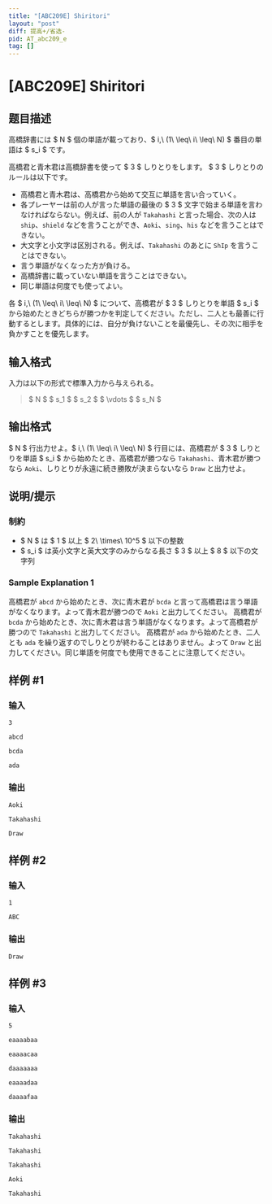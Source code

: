 ```yaml
---
title: "[ABC209E] Shiritori"
layout: "post"
diff: 提高+/省选-
pid: AT_abc209_e
tag: []
---
```


# [ABC209E] Shiritori

## 题目描述

[problemUrl]: https://atcoder.jp/contests/abc209/tasks/abc209_e

高橋辞書には $ N $ 個の単語が載っており、$ i\,\ (1\ \leq\ i\ \leq\ N) $ 番目の単語は $ s_i $ です。

高橋君と青木君は高橋辞書を使って $ 3 $ しりとりをします。 $ 3 $ しりとりのルールは以下です。

- 高橋君と青木君は、高橋君から始めて交互に単語を言い合っていく。
- 各プレーヤーは前の人が言った単語の最後の $ 3 $ 文字で始まる単語を言わなければならない。例えば、前の人が `Takahashi` と言った場合、次の人は `ship`、`shield` などを言うことができ、`Aoki`、`sing`、`his` などを言うことはできない。
- 大文字と小文字は区別される。例えば、`Takahashi` のあとに `ShIp` を言うことはできない。
- 言う単語がなくなった方が負ける。
- 高橋辞書に載っていない単語を言うことはできない。
- 同じ単語は何度でも使ってよい。

各 $ i\,\ (1\ \leq\ i\ \leq\ N) $ について、高橋君が $ 3 $ しりとりを単語 $ s_i $ から始めたときどちらが勝つかを判定してください。ただし、二人とも最善に行動するとします。具体的には、自分が負けないことを最優先し、その次に相手を負かすことを優先します。

## 输入格式

入力は以下の形式で標準入力から与えられる。

> $ N $ $ s_1 $ $ s_2 $ $ \vdots $ $ s_N $

## 输出格式

$ N $ 行出力せよ。$ i\,\ (1\ \leq\ i\ \leq\ N) $ 行目には、高橋君が $ 3 $ しりとりを単語 $ s_i $ から始めたとき、高橋君が勝つなら `Takahashi`、青木君が勝つなら `Aoki`、しりとりが永遠に続き勝敗が決まらないなら `Draw` と出力せよ。

## 说明/提示

### 制約

- $ N $ は $ 1 $ 以上 $ 2\ \times\ 10^5 $ 以下の整数
- $ s_i $ は英小文字と英大文字のみからなる長さ $ 3 $ 以上 $ 8 $ 以下の文字列

### Sample Explanation 1

高橋君が `abcd` から始めたとき、次に青木君が `bcda` と言って高橋君は言う単語がなくなります。よって青木君が勝つので `Aoki` と出力してください。 高橋君が `bcda` から始めたとき、次に青木君は言う単語がなくなります。よって高橋君が勝つので `Takahashi` と出力してください。 高橋君が `ada` から始めたとき、二人とも `ada` を繰り返すのでしりとりが終わることはありません。よって `Draw` と出力してください。同じ単語を何度でも使用できることに注意してください。

## 样例 #1

### 输入

```
3
abcd
bcda
ada
```

### 输出

```
Aoki
Takahashi
Draw
```

## 样例 #2

### 输入

```
1
ABC
```

### 输出

```
Draw
```

## 样例 #3

### 输入

```
5
eaaaabaa
eaaaacaa
daaaaaaa
eaaaadaa
daaaafaa
```

### 输出

```
Takahashi
Takahashi
Takahashi
Aoki
Takahashi
```

